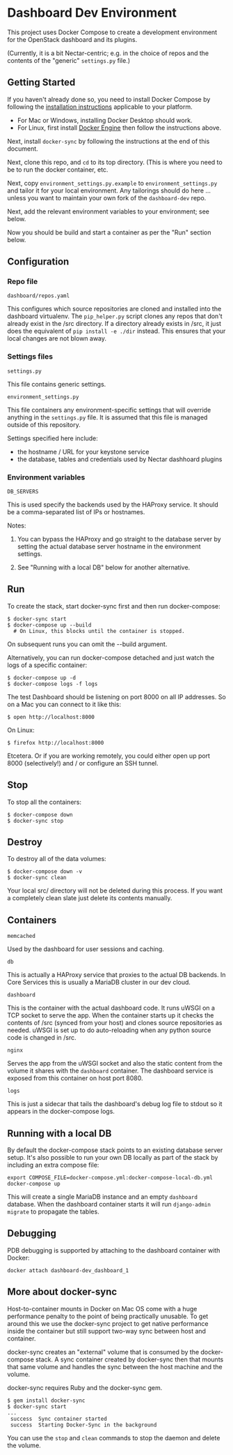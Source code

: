 # Dashboard Dev Environment

This project uses Docker Compose to create a development environment
for the OpenStack dashboard and its plugins.

(Currently, it is a bit Nectar-centric; e.g. in the choice of repos
and the contents of the "generic" `settings.py` file.)

## Getting Started

If you haven't already done so, you need to install Docker Compose
by following the
[installation instructions](https://docs.docker.com/compose/install/)
applicable to your platform.

  - For Mac or Windows, installing Docker Desktop should work.
  - For Linux, first install
    [Docker Engine](https://docs.docker.com/engine/install/#server)
    then follow the instructions above.

Next, install `docker-sync` by following the instructions at the end
of this document.

Next, clone this repo, and `cd` to its top directory.  (This is where
you need to be to run the docker container, etc.

Next, copy `environment_settings.py.example` to `environment_settings.py`
and tailor it for your local environment.  Any tailorings should do here ...
unless you want to maintain your own fork of the `dashboard-dev` repo.

Next, add the relevant environment variables to your environment; see below.

Now you should be build and start a container as per the "Run" section below.

## Configuration

### Repo file

`dashboard/repos.yaml`

This configures which source repositories are cloned and installed
into the dashboard virtualenv. The `pip_helper.py` script clones
any repos that don't already exist in the /src directory. If a directory
already exists in /src, it just does the equivalent of `pip install -e ./dir`
instead. This ensures that your local changes are not blown away.

### Settings files

`settings.py`

This file contains generic settings.

`environment_settings.py`

This file containers any environment-specific settings that
will override anything in the `settings.py` file. It is assumed
that this file is managed outside of this repository.

Settings specified here include:

 - the hostname / URL for your keystone service
 - the database, tables and credentials used by Nectar dashhoard plugins


### Environment variables

`DB_SERVERS`

This is used specify the backends used by the HAProxy service.
It should be a comma-separated list of IPs or hostnames.

Notes:

1. You can bypass the HAProxy and go straight to the database server
by setting the actual database server hostname in the environment settings.

2. See "Running with a local DB" below for another alternative.

## Run

To create the stack, start docker-sync first and then run docker-compose:

    $ docker-sync start
    $ docker-compose up --build
      # On Linux, this blocks until the container is stopped.

On subsequent runs you can omit the --build argument.

Alternatively, you can run docker-compose detached and
just watch the logs of a specific container:

    $ docker-compose up -d
    $ docker-compose logs -f logs

The test Dashboard should be listening on port 8000 on all IP addresses.
So on a Mac you can connect to it like this:

    $ open http://localhost:8000

On Linux:

    $ firefox http://localhost:8000

Etcetera.  Or if you are working remotely, you could either open up port
8000 (selectively!) and / or configure an SSH tunnel.


## Stop

To stop all the containers:

    $ docker-compose down
    $ docker-sync stop


## Destroy

To destroy all of the data volumes:

    $ docker-compose down -v
    $ docker-sync clean

Your local src/ directory will not be deleted during this process.
If you want a completely clean slate just delete its contents manually.

## Containers

`memcached`

Used by the dashboard for user sessions and caching.

`db`

This is actually a HAProxy service that proxies to
the actual DB backends. In Core Services this is usually
a MariaDB cluster in our dev cloud.

`dashboard`

This is the container with the actual dashboard code. It runs
uWSGI on a TCP socket to serve the app. When the container starts
up it checks the contents of /src (synced from your host) and clones
source repositories as needed. uWSGI is set up to do auto-reloading
when any python source code is changed in /src.

`nginx`

Serves the app from the uWSGI socket and also the static content from the
volume it shares with the `dashboard` container. The dashboard service is
exposed from this container on host port 8080.

`logs`

This is just a sidecar that tails the dashboard's debug log file to stdout
so it appears in the docker-compose logs.


## Running with a local DB

By default the docker-compose stack points to an existing database server
setup. It's also possible to run your own DB locally as part of the stack
by including an extra compose file:

    export COMPOSE_FILE=docker-compose.yml:docker-compose-local-db.yml
    docker-compose up

This will create a single MariaDB instance and an empty `dashboard` database.
When the dashboard container starts it will run `django-admin migrate` to
propagate the tables.

## Debugging

PDB debugging is supported by attaching to the dashboard container with Docker:

    docker attach dashboard-dev_dashboard_1


## More about docker-sync

Host-to-container mounts in Docker on Mac OS come with a huge
performance penalty to the point of being practically unusable.
To get around this we use the docker-sync project to get native
performance inside the container but still support two-way sync
between host and container.

docker-sync creates an "external" volume that is consumed by the
docker-compose stack. A sync container created by docker-sync then
that mounts that same volume and handles the sync between the host
machine and the volume.

docker-sync requires Ruby and the docker-sync gem.

    $ gem install docker-sync
    $ docker-sync start
    ...
     success  Sync container started
     success  Starting Docker-Sync in the background

You can use the `stop` and `clean` commands to stop the daemon
and delete the volume.
